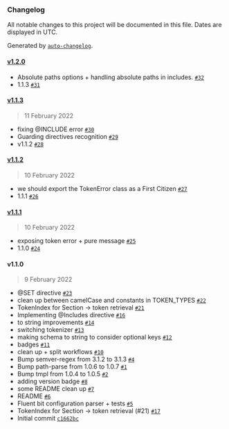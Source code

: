 ### Changelog

All notable changes to this project will be documented in this file. Dates are displayed in UTC.

Generated by [`auto-changelog`](https://github.com/CookPete/auto-changelog).

#### [v1.2.0](https://github.com/calyptia/fluent-bit-config-parser/compare/v1.1.3...v1.2.0)

- Absolute paths options + handling absolute paths in includes. [`#32`](https://github.com/calyptia/fluent-bit-config-parser/pull/32)
- 1.1.3 [`#31`](https://github.com/calyptia/fluent-bit-config-parser/pull/31)

#### [v1.1.3](https://github.com/calyptia/fluent-bit-config-parser/compare/v1.1.2...v1.1.3)

> 11 February 2022

- fixing @INCLUDE error [`#30`](https://github.com/calyptia/fluent-bit-config-parser/pull/30)
- Guarding directives recognition [`#29`](https://github.com/calyptia/fluent-bit-config-parser/pull/29)
- v1.1.2 [`#28`](https://github.com/calyptia/fluent-bit-config-parser/pull/28)

#### [v1.1.2](https://github.com/calyptia/fluent-bit-config-parser/compare/v1.1.1...v1.1.2)

> 10 February 2022

- we should export the TokenError class as a First Citizen [`#27`](https://github.com/calyptia/fluent-bit-config-parser/pull/27)
- 1.1.1 [`#26`](https://github.com/calyptia/fluent-bit-config-parser/pull/26)

#### [v1.1.1](https://github.com/calyptia/fluent-bit-config-parser/compare/v1.1.0...v1.1.1)

> 10 February 2022

- exposing token error + pure message [`#25`](https://github.com/calyptia/fluent-bit-config-parser/pull/25)
- 1.1.0 [`#24`](https://github.com/calyptia/fluent-bit-config-parser/pull/24)

#### v1.1.0

> 9 February 2022

- @SET directive [`#23`](https://github.com/calyptia/fluent-bit-config-parser/pull/23)
- clean up between camelCase and constants in TOKEN_TYPES [`#22`](https://github.com/calyptia/fluent-bit-config-parser/pull/22)
- TokenIndex for Section -&gt; token retrieval [`#21`](https://github.com/calyptia/fluent-bit-config-parser/pull/21)
- Implementing @Includes directive [`#16`](https://github.com/calyptia/fluent-bit-config-parser/pull/16)
- to string improvements [`#14`](https://github.com/calyptia/fluent-bit-config-parser/pull/14)
- switching tokenizer [`#13`](https://github.com/calyptia/fluent-bit-config-parser/pull/13)
- making schema to string to consider optional keys [`#12`](https://github.com/calyptia/fluent-bit-config-parser/pull/12)
- badges [`#11`](https://github.com/calyptia/fluent-bit-config-parser/pull/11)
- clean up + split workflows [`#10`](https://github.com/calyptia/fluent-bit-config-parser/pull/10)
- Bump semver-regex from 3.1.2 to 3.1.3 [`#4`](https://github.com/calyptia/fluent-bit-config-parser/pull/4)
- Bump path-parse from 1.0.6 to 1.0.7 [`#1`](https://github.com/calyptia/fluent-bit-config-parser/pull/1)
- Bump tmpl from 1.0.4 to 1.0.5 [`#2`](https://github.com/calyptia/fluent-bit-config-parser/pull/2)
- adding version badge [`#8`](https://github.com/calyptia/fluent-bit-config-parser/pull/8)
- some README clean up [`#7`](https://github.com/calyptia/fluent-bit-config-parser/pull/7)
- README [`#6`](https://github.com/calyptia/fluent-bit-config-parser/pull/6)
- Fluent bit configuration parser + tests [`#5`](https://github.com/calyptia/fluent-bit-config-parser/pull/5)
- TokenIndex for Section -&gt; token retrieval (#21) [`#17`](https://github.com/calyptia/fluent-bit-config-parser/issues/17)
- Initial commit [`c1662bc`](https://github.com/calyptia/fluent-bit-config-parser/commit/c1662bc799484aaf84da3e6850e3edd0d06ddc58)
